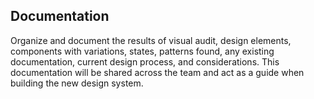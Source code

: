 ## Documentation
Organize and document the results of visual audit, design elements, components with variations, states, patterns found, any existing documentation, current design process, and considerations. This documentation will be shared across the team and act as a guide when building the new design system.
